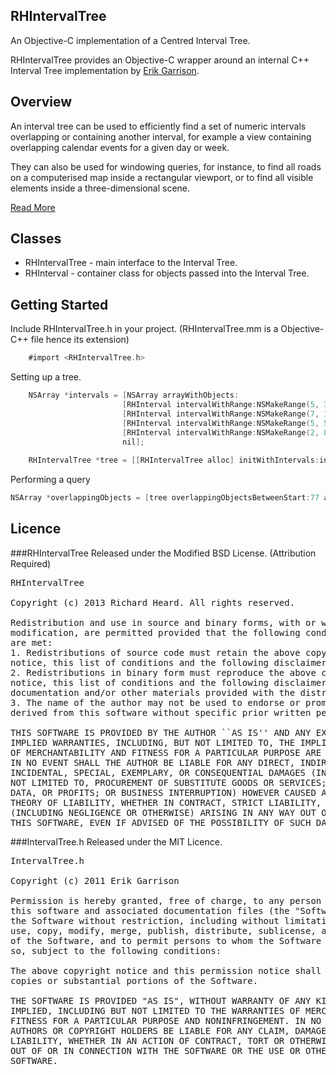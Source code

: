 ## RHIntervalTree

An Objective-C implementation of a Centred Interval Tree.

RHIntervalTree provides an Objective-C wrapper around an internal C++ Interval Tree implementation by [Erik Garrison](https://github.com/ekg/intervaltree/).



## Overview
An interval tree can be used to efficiently find a set of numeric
intervals overlapping or containing another interval, for example a view containing overlapping calendar events for a given day or week.

They can also be used for windowing queries, for instance, to find all roads on a computerised map inside a rectangular viewport, or to find all visible elements inside a three-dimensional scene.

[Read More](http://en.wikipedia.org/wiki/Interval_tree)

## Classes
* RHIntervalTree - main interface to the Interval Tree.
* RHInterval - container class for objects passed into the Interval Tree.


## Getting Started
Include RHIntervalTree.h in your project. (RHIntervalTree.mm is a Objective-C++ file hence its extension)

```objectivec
    #import <RHIntervalTree.h>
```

Setting up a tree.

```objectivec
    NSArray *intervals = [NSArray arrayWithObjects:
                         [RHInterval intervalWithRange:NSMakeRange(5, 3) object:@"one"],
                         [RHInterval intervalWithRange:NSMakeRange(7, 100) object:@"two"],
                         [RHInterval intervalWithRange:NSMakeRange(5, 5) object:@"three"],
                         [RHInterval intervalWithRange:NSMakeRange(2, 8) object:@"four"],
                         nil];
    
    RHIntervalTree *tree = [[RHIntervalTree alloc] initWithIntervals:intervals];
```
Performing a query

```objectivec
NSArray *overlappingObjects = [tree overlappingObjectsBetweenStart:77 andStop:220];

```


## Licence

###RHIntervalTree
Released under the Modified BSD License. (Attribution Required)
<pre>
RHIntervalTree

Copyright (c) 2013 Richard Heard. All rights reserved.

Redistribution and use in source and binary forms, with or without
modification, are permitted provided that the following conditions
are met:
1. Redistributions of source code must retain the above copyright
notice, this list of conditions and the following disclaimer.
2. Redistributions in binary form must reproduce the above copyright
notice, this list of conditions and the following disclaimer in the
documentation and/or other materials provided with the distribution.
3. The name of the author may not be used to endorse or promote products
derived from this software without specific prior written permission.

THIS SOFTWARE IS PROVIDED BY THE AUTHOR ``AS IS'' AND ANY EXPRESS OR
IMPLIED WARRANTIES, INCLUDING, BUT NOT LIMITED TO, THE IMPLIED WARRANTIES
OF MERCHANTABILITY AND FITNESS FOR A PARTICULAR PURPOSE ARE DISCLAIMED.
IN NO EVENT SHALL THE AUTHOR BE LIABLE FOR ANY DIRECT, INDIRECT,
INCIDENTAL, SPECIAL, EXEMPLARY, OR CONSEQUENTIAL DAMAGES (INCLUDING, BUT
NOT LIMITED TO, PROCUREMENT OF SUBSTITUTE GOODS OR SERVICES; LOSS OF USE,
DATA, OR PROFITS; OR BUSINESS INTERRUPTION) HOWEVER CAUSED AND ON ANY
THEORY OF LIABILITY, WHETHER IN CONTRACT, STRICT LIABILITY, OR TORT
(INCLUDING NEGLIGENCE OR OTHERWISE) ARISING IN ANY WAY OUT OF THE USE OF
THIS SOFTWARE, EVEN IF ADVISED OF THE POSSIBILITY OF SUCH DAMAGE.
</pre>


###IntervalTree.h
Released under the MIT Licence.
<pre>
IntervalTree.h

Copyright (c) 2011 Erik Garrison

Permission is hereby granted, free of charge, to any person obtaining a copy of
this software and associated documentation files (the "Software"), to deal in
the Software without restriction, including without limitation the rights to
use, copy, modify, merge, publish, distribute, sublicense, and/or sell copies
of the Software, and to permit persons to whom the Software is furnished to do
so, subject to the following conditions:

The above copyright notice and this permission notice shall be included in all
copies or substantial portions of the Software.

THE SOFTWARE IS PROVIDED "AS IS", WITHOUT WARRANTY OF ANY KIND, EXPRESS OR
IMPLIED, INCLUDING BUT NOT LIMITED TO THE WARRANTIES OF MERCHANTABILITY,
FITNESS FOR A PARTICULAR PURPOSE AND NONINFRINGEMENT. IN NO EVENT SHALL THE
AUTHORS OR COPYRIGHT HOLDERS BE LIABLE FOR ANY CLAIM, DAMAGES OR OTHER
LIABILITY, WHETHER IN AN ACTION OF CONTRACT, TORT OR OTHERWISE, ARISING FROM,
OUT OF OR IN CONNECTION WITH THE SOFTWARE OR THE USE OR OTHER DEALINGS IN THE
SOFTWARE.
</pre>
